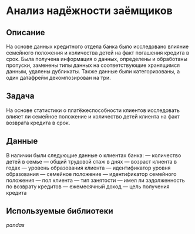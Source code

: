 # Анализ надёжности заёмщиков


## Описание

На основе данных кредитного отдела банка было исследовано влияние семейного положения и количества детей на факт погашения кредита в срок. Была получена информация о
данных, определены и обработаны пропуски, заменены типы данных на соответствующие хранящимся данным, удалены дубликаты. Также данные были категоризованы, а один датафрейм декомпозирован на три.

## Задача

На основе статистики о платёжеспособности клиентов исследовать влияет ли семейное положение и количество детей клиента на факт возврата кредита в срок.

## Данные

В наличии были следующие данные о клиентах банка:
— количество детей в семье
— общий трудовой стаж в днях
— возраст клиента в годах
— уровень образования клиента
— идентификатор уровня образования
— семейное положение
— идентификатор семейного положения
— пол клиента
— тип занятости
— имел ли задолженность по возврату кредитов
— ежемесячный доход
— цель получения кредита

## Используемые библиотеки
*pandas*

